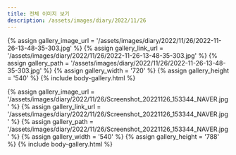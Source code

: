 ```yaml
---
title: 전체 이미지 보기
description: /assets/images/diary/2022/11/26
---
```




{% assign gallery_image_url = '/assets/images/diary/2022/11/26/2022-11-26-13-48-35-303.jpg' %}
{% assign gallery_link_url = '/assets/images/diary/2022/11/26/2022-11-26-13-48-35-303.jpg' %}
{% assign gallery_path = '/assets/images/diary/2022/11/26/2022-11-26-13-48-35-303.jpg' %}
{% assign gallery_width = '720'  %}
{% assign gallery_height = '540'  %}
{% include body-gallery.html %}

{% assign gallery_image_url = '/assets/images/diary/2022/11/26/Screenshot_20221126_153344_NAVER.jpg' %}
{% assign gallery_link_url = '/assets/images/diary/2022/11/26/Screenshot_20221126_153344_NAVER.jpg' %}
{% assign gallery_path = '/assets/images/diary/2022/11/26/Screenshot_20221126_153344_NAVER.jpg' %}
{% assign gallery_width = '540'  %}
{% assign gallery_height = '788'  %}
{% include body-gallery.html %}
